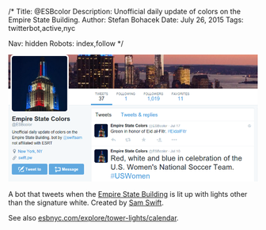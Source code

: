 /*
Title: @ESBcolor
Description: Unofficial daily update of colors on the Empire State Building.
Author: Stefan Bohacek
Date: July 26, 2015
Tags: twitterbot,active,nyc

Nav: hidden
Robots: index,follow
*/

[![](/content/bots/twitterbots/images/ESBcolor.png)](https://twitter.com/ESBcolor)

A bot that tweets when the [Empire State Building](http://www.esbnyc.com/) is lit up with lights other than the signature white. Created by [Sam Swift](https://twitter.com/swiftsam).

See also [esbnyc.com/explore/tower-lights/calendar](http://www.esbnyc.com/explore/tower-lights/calendar).